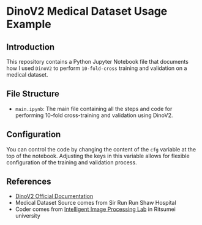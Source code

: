 # DinoV2 Medical Dataset Usage Example

## Introduction
This repository contains a Python Jupyter Notebook file that documents how I used `DinoV2` to perform `10-fold-cross` training and validation on a medical dataset.

## File Structure
- `main.ipynb`: The main file containing all the steps and code for performing 10-fold cross-training and validation using DinoV2.

## Configuration
You can control the code by changing the content of the `cfg` variable at the top of the notebook. Adjusting the keys in this variable allows for flexible configuration of the training and validation process.


## References
- [DinoV2 Official Documentation](https://github.com/facebookresearch/dinov2)
- Medical Dataset Source comes from Sir Run Run Shaw Hospital
- Coder comes from [Intelligent Image Processing Lab](https://media.ritsumei.ac.jp/iipl/) in Ritsumei university
